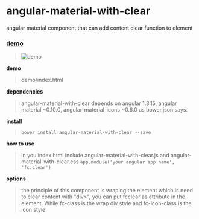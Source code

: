 # angular-material-with-clear
angular material component that can add content clear function to element

### [demo](http://blog.0xfc.cn/2015/09/21/clear/) ###
> ![demo](http://7xl1b4.com1.z0.glb.clouddn.com/content-clear.png)

**demo**

> demo/index.html

**dependencies**
> angular-material-with-clear depends on angular 1.3.15, angular material ~0.10.0, angular-material-icons ~0.6.0 as bower.json says.

**install**
> `bower install angular-material-with-clear --save`

**how to use**

> in you index.html include angular-material-with-clear.js and angular-material-with-clear.css
> `app.module('your angular app name', 'fc.clear')`

**options**

> the principle of this component is wraping the element which is need to clear content with "div></div>", you can put fcclear as attribute in the element. While fc-class is the wrap div style and fc-icon-class is the icon style.